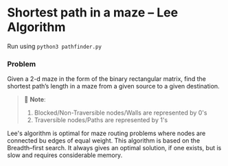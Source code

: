 # Shortest path in a maze – Lee Algorithm

Run using `python3 pathfinder.py`

### Problem
Given a 2-d maze in the form of the binary rectangular matrix, find the shortest path’s length in a maze from a given source to a given destination. 

> 📘 **Note**:
>
> 1. Blocked/Non-Traversible nodes/Walls are represented by 0's 
> 2. Traversible nodes/Paths are represented by 1's

Lee's algorithm is optimal for maze routing problems where nodes are connected bu edges of equal weight. This algorithm is based on the Breadth–first search. It always gives an optimal solution, if one exists, but is slow and requires considerable memory.